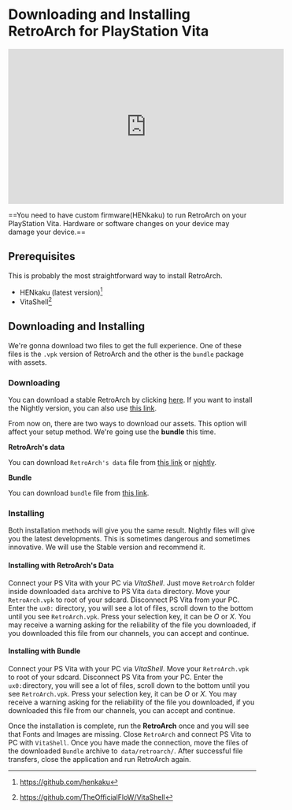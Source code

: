 # Downloading and Installing RetroArch for PlayStation Vita

<iframe width="560" height="315" src="https://www.youtube-nocookie.com/embed/K8iP_L49QdI" frameborder="0" allow="accelerometer; autoplay; clipboard-write; encrypted-media; gyroscope; picture-in-picture" allowfullscreen></iframe>

==You need to have custom firmware(HENkaku) to run RetroArch on your PlayStation Vita. Hardware or software changes on your device may damage your device.== 

## Prerequisites

This is probably the most straightforward way to install RetroArch.

- HENkaku (latest version)[^1]
- VitaShell[^2]

## Downloading and Installing

We're gonna download two files to get the full experience. One of these files is the `.vpk` version of RetroArch and the other is the `bundle` package with assets.

### Downloading

You can download a stable RetroArch by clicking [here](http://buildbot.libretro.com/stable/1.9.0/playstation/vita/RetroArch.vpk). If you want to install the Nightly version, you can also use [this link](http://buildbot.libretro.com/nightly/playstation/vita/RetroArch.vpk).

From now on, there are two ways to download our assets. This option will affect your setup method. We're going use the **bundle** this time.

**RetroArch's data**

You can download `RetroArch's data` file from [this link](http://buildbot.libretro.com/stable/1.9.0/playstation/vita/RetroArch_data.7z) or [nightly](http://buildbot.libretro.com/nightly/playstation/vita/RetroArch_data.7z).

**Bundle**

You can download `bundle` file from [this link](http://buildbot.libretro.com/assets/frontend/bundle.zip).

### Installing

Both installation methods will give you the same result. Nightly files will give you the latest developments. This is sometimes dangerous and sometimes innovative. We will use the Stable version and recommend it.

#### Installing with RetroArch's Data

Connect your PS Vita with your PC via _VitaShell_. Just move `RetroArch` folder inside downloaded `data` archive to PS Vita `data` directory. Move your `RetroArch.vpk` to root of your sdcard. Disconnect PS Vita from your PC. Enter the `ux0:` directory, you will see a lot of files, scroll down to the bottom until you see `RetroArch.vpk`. Press your selection key, it can be _O_ or _X_. You may receive a warning asking for the reliability of the file you downloaded, if you downloaded this file from our channels, you can accept and continue.

#### Installing with Bundle

Connect your PS Vita with your PC via _VitaShell_. Move your `RetroArch.vpk` to root of your sdcard. Disconnect PS Vita from your PC. Enter the `ux0:`directory, you will see a lot of files, scroll down to the bottom until you see `RetroArch.vpk`. Press your selection key, it can be _O_ or _X_. You may receive a warning asking for the reliability of the file you downloaded, if you downloaded this file from our channels, you can accept and continue.

Once the installation is complete, run the **RetroArch** once and you will see that Fonts and Images are missing. Close `RetroArch` and connect PS Vita to PC with `VitaShell`. Once you have made the connection, move the files of the downloaded `Bundle` archive to` data/retroarch/`. After successful file transfers, close the application and run RetroArch again.

[^1]: https://github.com/henkaku
[^2]: https://github.com/TheOfficialFloW/VitaShell
